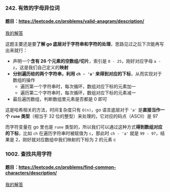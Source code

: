 ### 242. 有效的字母异位词
#### 题目：https://leetcode.cn/problems/valid-anagram/description/

[我的解答](https://github.com/EthanQC/my-learning-record/blob/main/data-structure-and-algorithm/problems-record/hash-table/242-valid-anagram.md)

这题主要还是要**了解 go 底层对于字符串和字符的处理**，思路见过之后下次能再写出来就行：

* 声明一个**含有 26 个元素的空数组/切片**，索引是 `0 - 25`，刚好对应字母 `a - z`，这是我们自己定义的**映射**
* **分别遍历给的两个字符串，利用 `ch - 'a'` 来得到对应的下标**，从而实现对于数组的操作
    * 遍历第一个字符串时，每次循环，数组对应下标的元素加一
    * 遍历第二个字符串时，每次循环，数组对应下标的元素减一
* 最后遍历数组，判断数组里元素是否都是 0 即可

这是哈希相关的方法，时间复杂度只有 `O(n)`，go 语言底层对于 `'a'` 是**直接当作一个 `rune` 类型**（相当于 32 位的整型）来处理的，它对应的码点（ASCII）是 97

而字符变量在 go 里也是 `rune` 类型的，所以我们可以通过这种方式**得到数组对应的下标**，比如 `ch` 在遍历字符串时被赋值为 `c`，那此时 `ch - 'a'` 就是 `99 - 97`，结果是 2，刚好就对应数组中我们映射的下标为 2 的元素 c

### 1002. 查找共用字符
#### 题目：https://leetcode.cn/problems/find-common-characters/description/

[我的解答](https://github.com/EthanQC/my-learning-record/blob/main/data-structure-and-algorithm/problems-record/hash-table/1002-find-common-characters.md)

